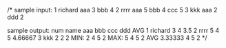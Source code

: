/*
sample input:
1 richard aaa 3 bbb 4
2 rrrr aaa 5 bbb 4 ccc 5
3 kkk aaa 2 ddd 2

sample output:
num name    aaa     bbb     ccc     ddd     AVG
1   richard 3       4                       3.5
2   rrrr    5       4       5               4.66667
3   kkk     2                       2       2
    MIN:    2       4       5       2
    MAX:    5       4       5       2
    AVG     3.33333 4       5       2
*/